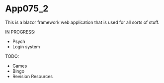 # App075_2

This is a blazor framework web application that is used for all sorts of stuff. 

IN PROGRESS:
- Psych
- Login system

TODO:
- Games
- Bingo
- Revision Resources
